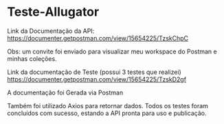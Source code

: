 # Teste-Allugator
 
Link da Documentação da API: https://documenter.getpostman.com/view/15654225/TzskChpC

Obs: um convite foi enviado para visualizar meu workspace do Postman e minhas coleções. <br>

Link da documentação de Teste (possui 3 testes que realizei)
https://documenter.getpostman.com/view/15654225/TzskD2gf

A documentação foi Gerada via Postman

Também foi utilizado Axios para retornar dados. Todos os testes foram concluídos com sucesso, estando a API pronta para uso e publicação.






